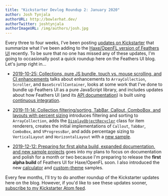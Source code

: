 ```yaml
---
title: "Kickstarter Devlog Roundup 2: January 2020"
author: Josh Tynjala
authorURL: http://bowlerhat.dev/
authorTwitter: joshtynjala
authorImageURL: /img/authors/josh.jpg
---
```


Every three to four weeks, I've been posting [updates on Kickstarter](https://www.kickstarter.com/projects/feathersui/feathers-ui-cross-platform-components-for-haxe-and-openfl/posts) that summarize what I've been adding to the [Haxe/OpenFL version of Feathers UI](https://feathersui.com/openfl/) recently. To be sure that no one has missed any of these updates, I'm going to occasionally post a quick roundup here on the Feathers UI blog. Let's jump right in…

<!-- truncate -->

- [2019-10-25: Collections, pure JS bundle, touch vs. mouse scrolling, and CI enhancements](https://www.kickstarter.com/projects/feathersui/feathers-ui-cross-platform-components-for-haxe-and-openfl/posts/2663916) talks about enhancements to `ArrayCollection`, `Scroller`, and `BaseScrollContainer`, looks at some work that I've done to bundle up Feathers UI as a pure JavaScript library, and includes updates about how Feathers UI (and its [API documentation](https://api.feathersui.com/)) is built using [continuous integration](https://travis-ci.org/feathersui/feathersui-openfl).

- [2019-11-14: Collection filtering/sorting, TabBar, Callout, ComboBox, and layouts with percent sizing](https://www.kickstarter.com/projects/feathersui/feathers-ui-cross-platform-components-for-haxe-and-openfl/posts/2683719) introduces filtering and sorting to `ArrayCollection`, adds the [`DisplayObjectRecycler`](https://api.feathersui.com/current/feathers/utils/DisplayObjectRecycler.html) class for item renderers, creates the initial implementations of `Callout`, `TabBar`, `ComboBox`, and `VProgressBar`, and adds percentage sizing to `VerticalLayout` and `HorizontalLayout` with a [new sample](https://github.com/feathersui/feathersui-openfl/tree/master/samples/horizontal-layout-percentage-sizing).

- [2019-12-12: Preparing for first alpha build, expanded documentation, and new sample projects](https://www.kickstarter.com/projects/feathersui/feathers-ui-cross-platform-components-for-haxe-and-openfl/posts/2709199) goes into my plans to focus on documentation and polish for a month or two because I'm preparing to release the **first alpha build** of Feathers UI for Haxe/OpenFL soon. I also introduced the new [calculator](https://github.com/feathersui/feathersui-openfl/tree/master/samples/calculator) and [custom-theme](https://github.com/feathersui/feathersui-openfl/tree/master/samples/custom-theme) samples.

Every few months, I'll try to do another roundup of the Kickstarter updates here on the blog. However, if you'd like to see these updates sooner, [subscribe to my Kickstarter Atom feed](https://www.kickstarter.com/projects/feathersui/feathers-ui-cross-platform-components-for-haxe-and-openfl/posts.atom).
